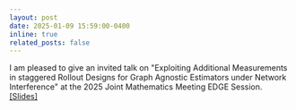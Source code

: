 ```yaml
---
layout: post
date: 2025-01-09 15:59:00-0400
inline: true
related_posts: false
---
```

I am pleased to give an invited talk on "Exploiting Additional Measurements in staggered Rollout Designs for Graph Agnostic Estimators under Network Interference" at the 2025 Joint Mathematics Meeting EDGE Session. [[Slides]](https://drive.google.com/file/d/13pxdCyuKHRWXsGnRmJmJyzzClWmjzroq/view?usp=sharing)